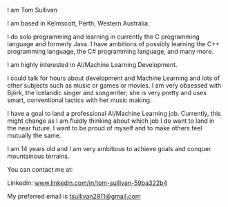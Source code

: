I am Tom Sullivan

I am based in Kelmscott, Perth, Western Australia.

I do solo programming and learning in currently the C programming language and formerly Java. I have ambitions of possibly learning the C++ programming language, the C# programming language, and many more.

I am highly interested in AI/Machine Learning Development.

I could talk for hours about development and Machine Learning and lots of other subjects such as music or games or movies. I am very obsessed with Björk, the Icelandic singer and songwriter; she is very pretty and uses smart, conventional tactics with her music making.

I have a goal to land a professional AI/Machine Learning job. Currently, this might change as I am fluidly thinking about which job I do want to land in the near future. I want to be proud of myself and to make others feel mutually the same.

I am 14 years old and I am very ambitious to achieve goals and conquer mountainous terrains.

You can contact me at:

Linkedin: www.linkedin.com/in/tom-sullivan-59ba322b4

My preferred email is tsullivan2811@gmail.com
